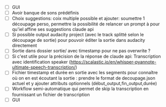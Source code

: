 - [ ] GUI
- [ ] Avoir banque de sons prédéfinis
- [ ] Choix suggestions: coix multiple possible et ajouter: soumettre 1 découpage perso, permettre la possibilité de relancer un prompt à pour qu'iel affine ses suggestions claude api
- [ ] Si possible output audacity project (avec le track splitté selon le découpage de sortie) pour pouvoir éditer la sortie dans audacity directement
- [ ] Sortie dans dossier sortie/ avec timestamp pour ne pas overwrite ?
- [ ] Si c'est utile pour la précision de la réponse de claude api: Transcription avec identification speaker (https://scalastic.io/en/whisper-pyannote-ultimate-speech-transcription/) 
- [ ] Fichier timestamp et durée en sortie avec les segments pour connaître où on en est écoutant la sortie : prendre le format de decoupage.json actuel et y ajouter attributs optionnels (début_output,fin_output,durée)
- [ ] Workflow semi-automatique qui permet de skip la transcription en fournissant un fichier de transcription
- [ ] GUI

